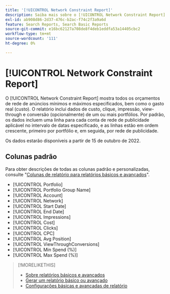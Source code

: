 ```yaml
---
title: '[!UICONTROL Network Constraint Report]'
description: Saiba mais sobre o [!UICONTROL Network Constraint Report].
exl-id: ab908d86-2d37-476c-b2ac-f74c2f3a9a6d
feature: Search Reports, Search Basic Reports
source-git-commit: e16bc62127a708de8f4deb1eddfa53a14405cbc2
workflow-type: tm+mt
source-wordcount: '111'
ht-degree: 0%

---
```


# [!UICONTROL Network Constraint Report]

O [!UICONTROL Network Constraint Report] mostra todos os orçamentos de rede de anúncios mínimos e máximos especificados, bem como o gasto real (custo). O relatório inclui dados de custo, clique, impressão, view-through e conversão (opcionalmente) de um ou mais portfólios. Por padrão, os dados incluem uma linha para cada conta de rede de publicidade aplicável no intervalo de datas especificado, e as linhas estão em ordem crescente, primeiro por portfólio e, em seguida, por rede de publicidade.

Os dados estarão disponíveis a partir de 15 de outubro de 2022.<!-- [Later: You can view data for the previous NN days.] -->

## Colunas padrão

Para obter descrições de todas as colunas padrão e personalizadas, consulte &quot;[Colunas de relatório para relatórios básicos e avançados](basic-advanced-report-columns.md)&quot;.

* [!UICONTROL Portfolio]
* [!UICONTROL Portfolio Group Name]
* [!UICONTROL Account]
* [!UICONTROL Network]
* [!UICONTROL Start Date]
* [!UICONTROL End Date]
* [!UICONTROL Impressions]
* [!UICONTROL Cost]
* [!UICONTROL Clicks]
* [!UICONTROL CPC]
* [!UICONTROL Avg Position]
* [!UICONTROL ViewThroughConversions]
* [!UICONTROL Min Spend (%)]
* [!UICONTROL Max Spend (%)]

>[!MORELIKETHIS]
>
>* [Sobre relatórios básicos e avançados](basic-advanced-report-about.md)
>* [Gerar um relatório básico ou avançado](basic-advanced-report-generate.md)
>* [Configurações básicas e avançadas de relatório](basic-advanced-report-settings.md)
